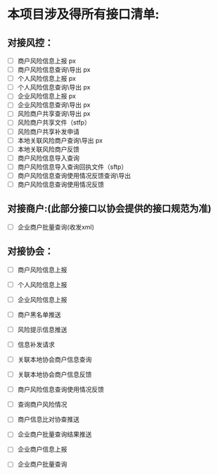 # 本项目涉及得所有接口清单:

## 对接风控：
- [ ] 商户风险信息上报                px
- [ ] 商户风险信息查询\导出           px
- [ ] 个人风险信息上报                px
- [ ] 个人风险信息查询\导出           px
- [ ] 企业风险信息上报                px
- [ ] 企业风险信息查询\导出           px
- [ ] 风险商户共享查询\导出           px
- [ ] 风险商户共享文件（stfp）
- [ ] 风险商户共享补发申请
- [ ] 本地关联风险商户查询\导出       px
- [ ] 本地关联风险商户反馈
- [ ] 商户风险信息导入查询
- [ ] 商户风险信息导入查询回执文件（sftp）
- [ ] 商户风险信息查询使用情况反馈查询\导出
- [ ] 商户风险信息查询使用情况反馈

## 对接商户:(此部分接口以协会提供的接口规范为准)
- [ ] 企业商户批量查询(收发xml)

## 对接协会：
- [ ] 商户风险信息上报
- [ ] 个人风险信息上报
- [ ] 企业风险信息上报
- [ ] 商户黑名单推送
- [ ] 风险提示信息推送
- [ ] 信息补发请求
- [ ] 关联本地协会商户信息查询
- [ ] 关联本地协会商户信息反馈
- [ ] 商户风险信息查询使用情况反馈
- [ ] 查询商户风险情况
- [ ] 商户信息比对协查推送
- [ ] 企业商户批量查询结果推送
- [ ] 企业商户信息上报
- [ ] 企业商户批量查询


